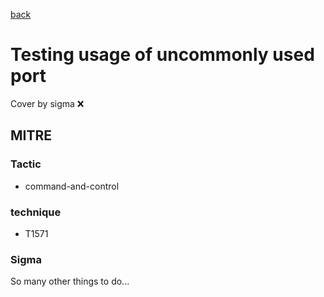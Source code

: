 [back](../index.md)
# Testing usage of uncommonly used port
Cover by sigma :x: 

## MITRE
### Tactic
  - command-and-control

### technique
  - T1571

### Sigma

 So many other things to do...